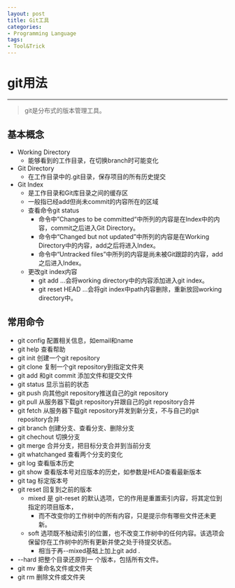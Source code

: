 ```yaml
---
layout: post
title: Git工具
categories:
- Programming Language
tags:
- Tool&Trick
---
```


# git用法
------------
> git是分布式的版本管理工具。

## 基本概念
- Working Directory
	- 能够看到的工作目录，在切换branch时可能变化
- Git Directory
	- 在工作目录中的.git目录，保存项目的所有历史提交
- Git Index
	- 是工作目录和Git库目录之间的缓存区
	- 一般指已经add但尚未commit的内容所在的区域
	- 查看命令git status
		- 命令中”Changes to be committed“中所列的内容是在Index中的内容，commit之后进入Git Directory。
		- 命令中“Changed but not updated”中所列的内容是在Working Directory中的内容，add之后将进入Index。
		- 命令中“Untracked files”中所列的内容是尚未被Git跟踪的内容，add之后进入Index。
	- 更改git index内容
		- git add <path>...会将working directory中的内容添加进入git index。
		- git reset HEAD <path>...会将git index中path内容删除，重新放回working directory中。

## 常用命令
- git config 配置相关信息，如email和name
- git help 查看帮助
- git init 创建一个git repository
- git clone 复制一个git repository到指定文件夹
- git add 和git commit 添加文件和提交文件
- git status 显示当前的状态
- git push 向其他git repository推送自己的git repository
- git pull 从服务器下载git repository并跟自己的git repository合并
- git fetch 从服务器下载git repository并发到新分支，不与自己的git repository合并
- git branch 创建分支、查看分支、删除分支
- git chechout 切换分支
- git merge 合并分支，把目标分支合并到当前分支
- git whatchanged 查看两个分支的变化
- git log 查看版本历史
- git show 查看版本号对应版本的历史，如参数是HEAD查看最新版本
- git tag 标定版本号
- git reset 回复到之前的版本
	- mixed 是 git-reset 的默认选项，它的作用是重置索引内容，将其定位到指定的项目版本，
		- 而不改变你的工作树中的所有内容，只是提示你有哪些文件还未更新。
	- soft 选项既不触动索引的位置，也不改变工作树中的任何内容。该选项会保留你在工作树中的所有更新并使之处于待提交状态。
		- 相当于再--mixed基础上加上git add . 
- --hard 把整个目录还原到一 个版本，包括所有文件。
- git mv 重命名文件或文件夹
- git rm 删除文件或文件夹